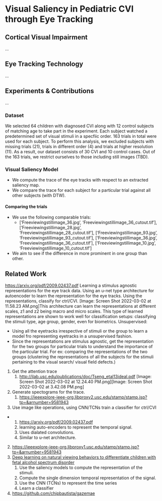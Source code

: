 # Visual Saliency in Pediatric CVI through Eye Tracking

## Cortical Visual Impairment

...

## Eye Tracking Technology

...

## Experiments & Contributions

...

### Dataset

We selected 64 children with diagnosed CVI along with 12 control subjects of matching age to take part in the experiment. Each subject watched a predetermined set of visual stimuli in a specfiic order. 163 trials in total were used for each subject. To perform this analysis, we excluded subjects with missing trials (21), trials in different order (4) and trials at higher resolution (11). As a result, our dataset consists of 30 CVI and 10 control cases. Out of the 163 trials, we restrict ourselves to those including still images (TBD).

### Visual Saliency Model

* We compute the trace of the eye tracks with respect to an extracted saliency map.
* We compare the trace for each subject for a particular trial against all other subjects (with DTW).

#### Comparing the trials

* We use the following comparable trials:
    * [‘Freeviewingstillimage_36.jpg’, ‘Freeviewingstillimage_36_cutout.tif’],
        [‘Freeviewingstillimage_28.jpg’, ‘Freeviewingstillimage_28_cutout.tif’],
        [‘Freeviewingstillimage_93.jpg’, ‘Freeviewingstillimage_93_cutout.tif’],
        [‘Freeviewingstillimage_36.jpg’, ‘Freeviewingstillimage_36_cutout.tif’],
        [‘Freeviewingstillimage_10.jpg’, ‘Freeviewingstillimage_10_cutout.tif’]
* We aim to see if the difference in more prominent in one group than other.

## Related Work

https://arxiv.org/pdf/2009.02437.pdf
Learning a stimulus agnostic representations for the eye track data.
Using an u-net type architecture for autoencoder to learn the representation for the eye tracks. Using the representations, classify for ctrl/CVI.
[Image: Screen Shot 2022-03-02 at 11.58.23 AM.png]This architecture can learn the representations at different scales, z1 and z2 being macro and micro scales.
This type of learned representations are shown to work well for classification setups: classifying the stimuli type, age group, gender, even for biometrics.
Unsupervised:
* Using all the eyetracks irrespective of stimuli or the group to learn a model fro representing eyetracks in a unsupervised fashion.
* Since the representations are stimulus agnostic, get the representation for the two groups for particular trials to understand the importance of the particular trial. For ex: comparing the representations of the two groups (clustering the representations of all the subjects for the stimuli pertaining to the visual search/ visual field defects.)
1. Get the attention trace
    1. http://ilab.usc.edu/publications/doc/Tseng_etal13ideal.pdf
[Image: Screen Shot 2022-03-02 at 12.24.40 PM.png][Image: Screen Shot 2022-03-02 at 3.42.08 PM.png]
1. Generate spectograms for the trace.
    1. https://ieeexplore-ieee-org.libproxy2.usc.edu/stamp/stamp.jsp?tp=&arnumber=9581943
2. Use image like operations, using CNN/TCNs train a classifier for ctrl/CVI
* 1. https://arxiv.org/pdf/2009.02437.pdf
    1. learning auto-encoders to represent the temporal signal.
    2. Uses dialated convolutions.
    3. Similar to u-net architecture.
2. https://ieeexplore-ieee-org.libproxy1.usc.edu/stamp/stamp.jsp?tp=&arnumber=9581943
3. [Deep learning on natural viewing behaviors to differentiate children with fetal alcohol spectrum disorder](http://ilab.usc.edu/publications/doc/Tseng_etal13ideal.pdf)
    1. Use the saliency models to compute the representation of the stimuli.
    2. Compute the single dimension temporal representation of the signal.
    3. Use the CNN (TCNs) to represent the time series
    4. Learn a classifier
4. https://github.com/chipbautista/gazemae